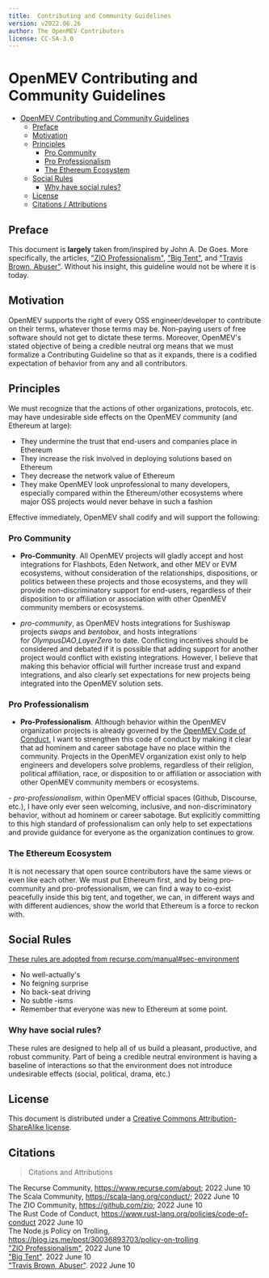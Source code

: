 ```yaml
---
title:  Contributing and Community Guidelines
version: v2022.06.26
author: The OpenMEV Contributors
license: CC-SA-3.0
---
```


# OpenMEV Contributing and Community Guidelines

- [OpenMEV Contributing and Community Guidelines](#openmev-contributing-and-community-guidelines)
  * [Preface](#preface)
  * [Motivation](#motivation)
  * [Principles](#principles)
    + [Pro Community](#pro-community)
    + [Pro Professionalism](#pro-professionalism)
    + [The Ethereum Ecosystem](#the-ethereum-ecosystem)
  * [Social Rules](#social-rules)
    + [Why have social rules?](#why-have-social-rules)
  * [License](#license)
  * [Citations / Attributions](#citations)

## Preface

This document is **largely** taken from/inspired by John A. De Goes. More specifically, the articles, ["ZIO Professionalism"](https://degoes.net/articles/zio-professionalism), ["Big Tent"](https://degoes.net/articles/big-tent), and ["Travis Brown, Abuser"](https://degoes.net/articles/travis-brown-abuser). Without his insight, this guideline would not be where it is today.

## Motivation

OpenMEV supports the right of every OSS engineer/developer to contribute on their terms, whatever those terms may be. Non-paying users of free software should not get to dictate these terms. Moreover, OpenMEV's stated objective of being a credible neutral org means that we must formalize a Contributing Guideline so that as it expands, there is a codified expectation of behavior from any and all contributors. 

## Principles
We must recognize that the actions of other organizations, protocols, etc. may have undesirable side effects on the OpenMEV community (and Ethereum at large):

-   They undermine the trust that end-users and companies place in Ethereum   
-   They increase the risk involved in deploying solutions based on Ethereum   
-   They decrease the network value of Ethereum   
-   They make OpenMEV look unprofessional to many developers, especially compared within the Ethereum/other ecosystems where major OSS projects would never behave in such a fashion   

Effective immediately, OpenMEV shall codify and will support the following:

### Pro Community

-   **Pro-Community**. All OpenMEV projects will gladly accept and host integrations for Flashbots, Eden Network, and other MEV or EVM ecosystems, without consideration of the relationships, dispositions, or politics between these projects and those ecosystems, and they will provide non-discriminatory support for end-users, regardless of their disposition to or affiliation or association with other OpenMEV community members or ecosystems.

- _pro-community_, as OpenMEV hosts integrations for Sushiswap projects _swaps_ and _bentobox_, and hosts integrations for _OlympusDAO_,_LayerZero_ to date. Conflicting incentives should be considered and debated if it is possible that adding support for another project would conflict with existing integrations. However, I believe that making this behavior official will further increase trust and expand integrations, and also clearly set expectations for new projects being integrated into the OpenMEV solution sets.

### Pro Professionalism 

-   **Pro-Professionalism**. Although behavior within the OpenMEV organization projects is already governed by the [OpenMEV Code of Conduct](#), I want to strengthen this code of conduct by making it clear that ad hominem and career sabotage have no place within the community. Projects in the OpenMEV organization exist only to help engineers and developers solve problems, regardless of their religion, political affiliation, race, or disposition to or affiliation or association with other OpenMEV community members or ecosystems.

- _pro-professionalism_, within OpenMEV official spaces (Github, Discourse, etc.), I have only ever seen welcoming, inclusive, and non-discriminatory behavior, without ad hominem or career sabotage. But explicitly committing to this high standard of professionalism can only help to set expectations and provide guidance for everyone as the organization continues to grow.

### The Ethereum Ecosystem 

It is not necessary that open source contributors have the same views or even like each other. We must put Ethereum first, and by being pro-community and pro-professionalism, we can find a way to co-exist peacefully inside this big tent, and together, we can, in different ways and with different audiences, show the world that Ethereum is a force to reckon with.

## Social Rules

[These rules are adopted from recurse.com/manual#sec-environment](https://www.recurse.com/manual#sec-environment)

- No well-actually's
- No feigning surprise
- No back-seat driving
- No subtle -isms
- Remember that everyone was new to Ethereum at some point.

### Why have social rules?

These rules are designed to help all of us build a pleasant, productive, and robust community. Part of being a credible neutral environment is having a baseline of interactions so that the environment does not introduce undesirable effects (social, political, drama, etc.)

## License

This document is distributed under a [Creative Commons Attribution-ShareAlike license](https://creativecommons.org/licenses/by-sa/3.0/).


## Citations

> Citations and Attributions

The Recurse Community, https://www.recurse.com/about; 2022 June 10 <br />
The Scala Community, https://scala-lang.org/conduct/; 2022 June 10 <br />
The ZIO Community, https://github.com/zio;  2022 June 10 <br />
The Rust Code of Conduct, https://www.rust-lang.org/policies/code-of-conduct  2022 June 10 <br />
The Node.js Policy on Trolling, https://blog.izs.me/post/30036893703/policy-on-trolling <br />
["ZIO Professionalism"](https://degoes.net/articles/zio-professionalism),  2022 June 10 <br />
["Big Tent"](https://degoes.net/articles/big-tent).  2022 June 10 <br />
["Travis Brown, Abuser"](https://degoes.net/articles/travis-brown-abuser).  2022 June 10 <br />
